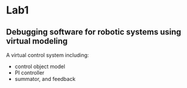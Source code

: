 # Lab1
## Debugging software for robotic systems using virtual modeling

A virtual control system including:

- control object model
- PI controller
- summator, and feedback
